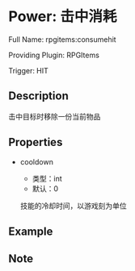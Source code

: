 # Power: 击中消耗

<!-- 本文件是通过游戏内 `/rpgitem gen-wiki` 命令生成的。 -->
<!-- 请只在对应的 "beginCustomXXXX" 与 "endCustomXXXX" 间编辑。  -->
<!-- 如果您想修改技能或其属性的描述， -->
<!-- 请修改 "resources/lang/zh_CN.yml" 中对应的项。 -->

Full Name: rpgitems:consumehit

Providing Plugin: RPGItems

Trigger: HIT


<!-- beginCustomHeader -->
<!-- endCustomHeader -->

## Description

击中目标时移除一份当前物品
<!-- beginCustomDescription -->
<!-- endCustomDescription -->

## Properties

* cooldown

  * 类型：int
  * 默认：0

  技能的冷却时间，以游戏刻为单位


<!-- beginCustomProperties -->
<!-- endCustomProperties -->

## Example

<!-- beginCustomExample -->
<!-- endCustomExample -->

## Note

<!-- beginCustomNote -->
<!-- endCustomNote -->